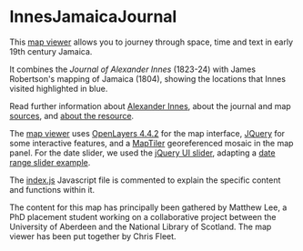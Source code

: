 # InnesJamaicaJournal

This <a href="https://geo.nls.uk/maps/iness/index.html">map viewer</a> allows you to journey through space, time and text in early 19th century Jamaica.

It combines the <em>Journal of Alexander Innes</em> (1823-24) with James Robertson's  mapping of Jamaica (1804), showing the locations that Innes visited highlighted in blue.

Read further information about <a href="https://geo.nls.uk/maps/innes/innes.html">Alexander Innes</a>, about the journal and map <a href="https://geo.nls.uk/maps/innes/sources.html">sources</a>, and <a href="https://geo.nls.uk/maps/innes/about.html">about the resource</a>.

The <a href="https://geo.nls.uk/maps/iness/index.html">map viewer</a> uses <a href="http://openlayers.org">OpenLayers 4.4.2</a> for the map interface, <a href="https://jqueryui.com/">JQuery</a> for some interactive features, and a <a href="https://www.maptiler.com/desktop/">MapTiler</a> georeferenced mosaic in the map panel. For the date slider, we used the <a href="https://jqueryui.com/slider/">jQuery UI slider</a>, adapting a <a href="https://codepen.io/2rod/pen/JtIki">date range slider example</a>. 

The <a href="https://github.com/NationalLibraryOfScotland/InnesJamaicaJournal/blob/main/scripts/index.js">index.js</a> Javascript file is commented to explain the specific content and functions within it.

The content for this map has principally been gathered by Matthew Lee, a PhD placement student working on a collaborative project between the University of Aberdeen and the National Library of Scotland. The map viewer has been put together by Chris Fleet.
